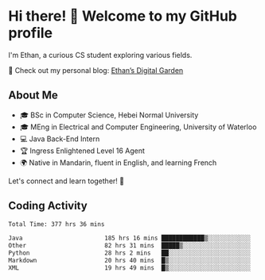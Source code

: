 # Hi there! 👋 Welcome to my GitHub profile  

I'm Ethan, a curious CS student exploring various fields.  

📌 Check out my personal blog: [Ethan’s Digital Garden](https://fortii2.github.io/)  

## About Me  
- 🎓 BSc in Computer Science, Hebei Normal University
- 🎓 MEng in Electrical and Computer Engineering, University of Waterloo
- 💻 Java Back-End Intern
- 🏆 Ingress Enlightened Level 16 Agent  
- 🌍 Native in Mandarin, fluent in English, and learning French  

Let's connect and learn together! 🚀  

## Coding Activity
<!--START_SECTION:waka-->

```txt
Total Time: 377 hrs 36 mins

Java                       185 hrs 16 mins ████████████▒░░░░░░░░░░░░   49.06 %
Other                      82 hrs 31 mins  █████▒░░░░░░░░░░░░░░░░░░░   21.85 %
Python                     28 hrs 2 mins   ██░░░░░░░░░░░░░░░░░░░░░░░   07.42 %
Markdown                   20 hrs 40 mins  █▒░░░░░░░░░░░░░░░░░░░░░░░   05.47 %
XML                        19 hrs 49 mins  █▒░░░░░░░░░░░░░░░░░░░░░░░   05.25 %
```

<!--END_SECTION:waka-->
